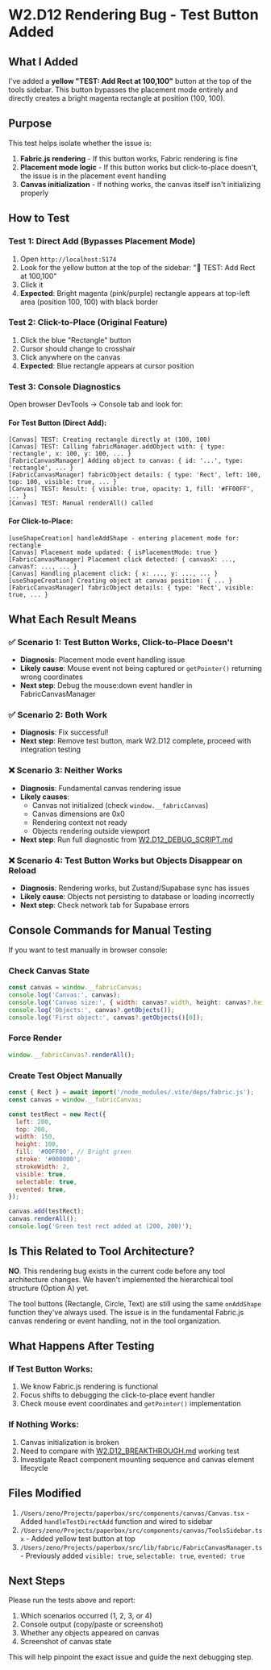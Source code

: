 # W2.D12 Rendering Bug - Test Button Added

## What I Added

I've added a **yellow "TEST: Add Rect at 100,100"** button at the top of the tools sidebar. This button bypasses the placement mode entirely and directly creates a bright magenta rectangle at position (100, 100).

## Purpose

This test helps isolate whether the issue is:
1. **Fabric.js rendering** - If this button works, Fabric rendering is fine
2. **Placement mode logic** - If this button works but click-to-place doesn't, the issue is in the placement event handling
3. **Canvas initialization** - If nothing works, the canvas itself isn't initializing properly

## How to Test

### Test 1: Direct Add (Bypasses Placement Mode)
1. Open `http://localhost:5174`
2. Look for the yellow button at the top of the sidebar: "🐛 TEST: Add Rect at 100,100"
3. Click it
4. **Expected**: Bright magenta (pink/purple) rectangle appears at top-left area (position 100, 100) with black border

### Test 2: Click-to-Place (Original Feature)
1. Click the blue "Rectangle" button
2. Cursor should change to crosshair
3. Click anywhere on the canvas
4. **Expected**: Blue rectangle appears at cursor position

### Test 3: Console Diagnostics
Open browser DevTools → Console tab and look for:

#### For Test Button (Direct Add):
```
[Canvas] TEST: Creating rectangle directly at (100, 100)
[Canvas] TEST: Calling fabricManager.addObject with: { type: 'rectangle', x: 100, y: 100, ... }
[FabricCanvasManager] Adding object to canvas: { id: '...', type: 'rectangle', ... }
[FabricCanvasManager] fabricObject details: { type: 'Rect', left: 100, top: 100, visible: true, ... }
[Canvas] TEST: Result: { visible: true, opacity: 1, fill: '#FF00FF', ... }
[Canvas] TEST: Manual renderAll() called
```

#### For Click-to-Place:
```
[useShapeCreation] handleAddShape - entering placement mode for: rectangle
[Canvas] Placement mode updated: { isPlacementMode: true }
[FabricCanvasManager] Placement click detected: { canvasX: ..., canvasY: ..., ... }
[Canvas] Handling placement click: { x: ..., y: ..., ... }
[useShapeCreation] Creating object at canvas position: { ... }
[FabricCanvasManager] fabricObject details: { type: 'Rect', visible: true, ... }
```

## What Each Result Means

### ✅ Scenario 1: Test Button Works, Click-to-Place Doesn't
- **Diagnosis**: Placement mode event handling issue
- **Likely cause**: Mouse event not being captured or `getPointer()` returning wrong coordinates
- **Next step**: Debug the mouse:down event handler in FabricCanvasManager

### ✅ Scenario 2: Both Work
- **Diagnosis**: Fix successful!
- **Next step**: Remove test button, mark W2.D12 complete, proceed with integration testing

### ❌ Scenario 3: Neither Works
- **Diagnosis**: Fundamental canvas rendering issue
- **Likely causes**:
  - Canvas not initialized (check `window.__fabricCanvas`)
  - Canvas dimensions are 0x0
  - Rendering context not ready
  - Objects rendering outside viewport
- **Next step**: Run full diagnostic from [W2.D12_DEBUG_SCRIPT.md](./W2.D12_DEBUG_SCRIPT.md)

### ❌ Scenario 4: Test Button Works but Objects Disappear on Reload
- **Diagnosis**: Rendering works, but Zustand/Supabase sync has issues
- **Likely cause**: Objects not persisting to database or loading incorrectly
- **Next step**: Check network tab for Supabase errors

## Console Commands for Manual Testing

If you want to test manually in browser console:

### Check Canvas State
```javascript
const canvas = window.__fabricCanvas;
console.log('Canvas:', canvas);
console.log('Canvas size:', { width: canvas?.width, height: canvas?.height });
console.log('Objects:', canvas?.getObjects());
console.log('First object:', canvas?.getObjects()[0]);
```

### Force Render
```javascript
window.__fabricCanvas?.renderAll();
```

### Create Test Object Manually
```javascript
const { Rect } = await import('/node_modules/.vite/deps/fabric.js');
const canvas = window.__fabricCanvas;

const testRect = new Rect({
  left: 200,
  top: 200,
  width: 150,
  height: 100,
  fill: '#00FF00', // Bright green
  stroke: '#000000',
  strokeWidth: 2,
  visible: true,
  selectable: true,
  evented: true,
});

canvas.add(testRect);
canvas.renderAll();
console.log('Green test rect added at (200, 200)');
```

## Is This Related to Tool Architecture?

**NO**. This rendering bug exists in the current code before any tool architecture changes. We haven't implemented the hierarchical tool structure (Option A) yet.

The tool buttons (Rectangle, Circle, Text) are still using the same `onAddShape` function they've always used. The issue is in the fundamental Fabric.js canvas rendering or event handling, not in the tool organization.

## What Happens After Testing

### If Test Button Works:
1. We know Fabric.js rendering is functional
2. Focus shifts to debugging the click-to-place event handler
3. Check mouse event coordinates and `getPointer()` implementation

### If Nothing Works:
1. Canvas initialization is broken
2. Need to compare with [W2.D12_BREAKTHROUGH.md](./W2.D12_BREAKTHROUGH.md) working test
3. Investigate React component mounting sequence and canvas element lifecycle

## Files Modified

1. `/Users/zeno/Projects/paperbox/src/components/canvas/Canvas.tsx` - Added `handleTestDirectAdd` function and wired to sidebar
2. `/Users/zeno/Projects/paperbox/src/components/canvas/ToolsSidebar.tsx` - Added yellow test button at top
3. `/Users/zeno/Projects/paperbox/src/lib/fabric/FabricCanvasManager.ts` - Previously added `visible: true`, `selectable: true`, `evented: true`

## Next Steps

Please run the tests above and report:
1. Which scenarios occurred (1, 2, 3, or 4)
2. Console output (copy/paste or screenshot)
3. Whether any objects appeared on canvas
4. Screenshot of canvas state

This will help pinpoint the exact issue and guide the next debugging step.
